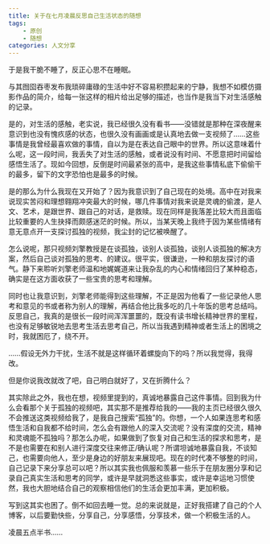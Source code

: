 ```yaml
---
title: 关于在七月凌晨反思自己生活状态的随想
tags:
	- 原创
	- 随想
categories: 人文分享
---
```



于是我干脆不睡了，反正心思不在睡眠。

与其囫囵吞枣发布我琐碎庸碌的生活中好不容易积攒起来的宁静，我想不如模仿摄影作品的简介，给每一张这样的相片给出足够的描述，也当作是我当下对生活感触的记录。

是的，对生活的感触，老实说，我已经很久没有看书——没错就是那种在深夜醒来意识到也没有愧疚感的状态，也很久没有画画或是认真地去做一支视频了……这些事情是我曾经最喜欢做的事情，自以为是在表达自己眼中的世界。所以这意味着什么呢，这一段时间，我丢失了对生活的感触，或者说没有时间、不愿意把时间留给感悟生活了。现如今回想，反倒是时间最紧张的高中，是我这些事情私底下偷偷干的最多，留下的文字恐怕也是最多的时候。

是的那么为什么我现在又开始了？因为我意识到了自己现在的处境。高中在对我来说现实苦闷和理想翱翔冲突最大的时候，哪几件事情对我来说是灵魂的偷渡，是人文、艺术，是跟世界、跟自己的对话，是救赎。现在同样是我落差比较大而且面临比较重要的人生抉择而颇感迷茫的时候。所以，当某天晚上我终于因为某些情绪有意无意点开一支探讨孤独的视频，我尘封的记忆被唤醒了。

怎么说呢，那只视频刘擎教授是在谈孤独，谈别人谈孤独，谈别人谈孤独的解决方案，然后自己谈对孤独的思考、的建议。很平实，很谦逊，一种和朋友探讨的语气。静下来聆听刘擎老师温和地娓娓道来让我杂乱的内心和情绪回归了某种稳态，确实是在这方面收获了一些宝贵的思考和理解。

同时也让我意识到，刘擎老师能得到这些理解，不正是因为他看了一些记录他人思考和意见的书或者称为别人的理解，再结合他比我多吃的几十年饭的思考总结吗。反思自己，我真的是很长一段时间浑浑噩噩的，既没有读书增长精神世界的里程，也没有足够敏锐地去思考生活去思考自己，所以当我遇到精神或者生活上的困境之时，我就困厄了，绕不开。

……假设无外力干扰，生活不就是这样循环着螺旋向下的吗？所以我觉得，我得改。

但是你说我改就改了吧，自己明白就好了，又在折腾什么？

其实除此之外，我也在想，视频里提到的，真诚地暴露自己这件事情。回到我为什么会看那个关于孤独的视频吧，其实那不是推荐给我的——我的主页已经很久很久不会推送这类视频给我了，是我自己搜索“孤独”的。你想，一个人如果连思考和感悟生活和自我都不给时间，怎么会有跟他人的深入交流呢？没有深度的交流，精神和灵魂能不孤独吗？那怎么办呢，如果做到了恢复对自己和生活的探求和思考，是不是也需要在和别人进行深度交往来修正/确认呢？所谓坦诚地暴露自我，不谈知己，也需要向他人，至少是身边的好朋友来展现吧。现在的时代凑不够整的时间，自己记录下来分享总可以吧？所以其实我也佩服和羡慕一些乐于在朋友圈分享和记录自己真实生活和思考的同学，或许是早就洞悉这些事实，或许是幸运地习惯使然，我也大胆地结合自己的观察相信他们的生活会更加丰满，更加积极。

写到这其实也困了。倒不如回去睡一觉。总的来说就是，正好我搭建了自己的个人博客，以后要勤快些，分享自己，分享感悟，分享技术，做一个积极生活的人。

凌晨五点半书……
